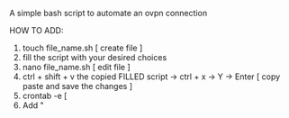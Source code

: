 A simple bash script to automate an ovpn connection

HOW TO ADD: 

1. touch file_name.sh [ create file ]
2. fill the script with your desired choices
3. nano file_name.sh [ edit file ]
4. ctrl + shift + v the copied FILLED script -> ctrl + x -> Y -> Enter [ copy paste and save the changes ]
5. crontab -e [ 
6. Add "<run options> <script path> -> ctrl + x    
[  [ @reboot to run everytime you boot or use this site https://crontab-generator.org/ ]
REBOOT
7. ifconfig [ check if the vpn is working ]
8. systemctl status cron [ check if the cron service has run successfully ]

IF there's the message "pam_unix(sudo:auth): conversation failed" DO THIS:
nano /etc/pam.d/sudo [and add to the file] "add:.auth       sufficient   pam_permit.so"
REBOOT

